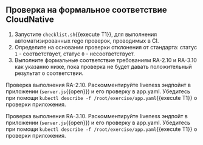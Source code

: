 ## Проверка на формальное соответствие CloudNative
1. Запустите `checklist.sh`{{execute T1}}, для выполнения автоматизированных rego проверок, проводимых в CI.
2. Определите на основании проверки отклонения от стандарта: статус `1` - соответствует, статус `0` - несоответствует.
3. Выполните формальные соответствие требованиям RA-2.10 и RA-3.10 как указанно ниже, пока проверка не будет давать положительный результат о соответствии.

Проверка выполнения RA-2.10. Раскомментируйте liveness эндпойнт в приложении (`server.js`{{open}}) и его проверку в app.yaml. Убедитесь при помощи `kubectl describe -f /root/exercise/app.yaml`{{execute T1}} о проверки приложения.

Проверка выполнения RA-3.10. Раскомментируйте liveness эндпойт в приложении (`server.js`{{open}}) и его проверку в app.yaml. Убедитесь при помощи `kubectl describe -f /root/exercise/app.yaml`{{execute T1}} о проверки приложения.
